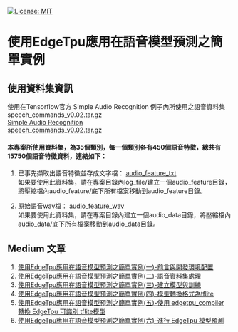[![License: MIT](https://img.shields.io/badge/License-MIT-red.svg)](https://opensource.org/licenses/MIT)

# 使用EdgeTpu應用在語音模型預測之簡單實例

使用資料集資訊
--
使用在Tensorflow官方 Simple Audio Recognition 例子內所使用之語音資料集speech_commands_v0.02.tar.gz<br/>
[Simple Audio Recognition](https://www.tensorflow.org/tutorials/sequences/audio_recognition)<br/>
[speech_commands_v0.02.tar.gz](https://storage.cloud.google.com/download.tensorflow.org/data/speech_commands_v0.02.tar.gz)<br/>
<p></p>

#### 本專案所使用資料集，為35個類別，每一個類別各有450個語音特徵，總共有15750個語音特徵資料，連結如下：<br/>
1. 已事先擷取出語音特徵並存成文字檔：
[audio_feature_txt](https://drive.google.com/open?id=11X-vlDNjCH4t98fRs5reBuSXolAUeh7b)<br/>
如果要使用此資料集，請在專案目錄內log_file/建立一個audio_feature目錄，將壓縮檔內audio_feature/底下所有檔案移動到audio_feature目錄。

2.  原始語音wav檔：
[audio_feature_wav](https://drive.google.com/open?id=1xnBpX8WsJtV2hbcY90O0Pw17sXZmpi80)<br/>
如果要使用此資料集，請在專案目錄內建立一個audio_data目錄，將壓縮檔內audio_data/底下所有檔案移動到audio_data目錄。


Medium 文章
--
1. [使用EdgeTpu應用在語音模型預測之簡單實例(一)-前言與開發環境配置](https://medium.com/@s123600g/%E4%BD%BF%E7%94%A8edgetpu%E6%87%89%E7%94%A8%E5%9C%A8%E8%AA%9E%E9%9F%B3%E6%A8%A1%E5%9E%8B%E9%A0%90%E6%B8%AC%E4%B9%8B%E7%B0%A1%E5%96%AE%E5%AF%A6%E4%BE%8B-%E4%B8%80-%E5%89%8D%E8%A8%80%E8%88%87%E9%96%8B%E7%99%BC%E7%92%B0%E5%A2%83%E9%85%8D%E7%BD%AE-d8720eb0d970)<br/>
2. [使用EdgeTpu應用在語音模型預測之簡單實例(二)-語音資料集處理](https://medium.com/@s123600g/%E4%BD%BF%E7%94%A8edgetpu%E6%87%89%E7%94%A8%E5%9C%A8%E8%AA%9E%E9%9F%B3%E6%A8%A1%E5%9E%8B%E9%A0%90%E6%B8%AC%E4%B9%8B%E7%B0%A1%E5%96%AE%E5%AF%A6%E4%BE%8B-%E4%BA%8C-%E8%AA%9E%E9%9F%B3%E8%B3%87%E6%96%99%E9%9B%86%E8%99%95%E7%90%86-a9a1f4492bc0)<br/>
3. [使用EdgeTpu應用在語音模型預測之簡單實例(三)-建立模型與訓練]()<br/>
4. [使用EdgeTpu應用在語音模型預測之簡單實例(四)-模型轉換格式為tflite]()<br/>
5. [使用EdgeTpu應用在語音模型預測之簡單實例(五)-使用 edgetpu_compiler 轉換 EdgeTpu 可識別 tflite模型]()<br/>
6. [使用EdgeTpu應用在語音模型預測之簡單實例(六)-進行 EdgeTpu 模型預測]()<br/>
